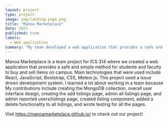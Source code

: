 ```yaml
---
layout: project
type: project
image: img/landing-page.png
title: "Manoa Marketplace"
date: 2023
published: true
labels:
  - Web application
summary: "My team developed a web application that provides a safe and simple way for students to buy and sell items on campus, giving students a chance to recycle and reuse campus-specific goods."
---
```


Manoa Marketplace is a team project for ICS 314 where we created a web application that provides a safe and simple method for students and faculty to buy and sell items on campus. Main technologies that were used include React, JavaScript, Bootstrap, CSS, Meteor.js. This project used a issue driven development system. I learned a lot about working in a team because My contributions include creating the MongoDB collection, overall user interface design, creating the add listings page, admin all listings page, and admin reported users/listings page, created listing component, added a delete functionality to all listings, and wrote testing for all the pages. 

Visit https://manoamarketplace.github.io/ to check out our project!
